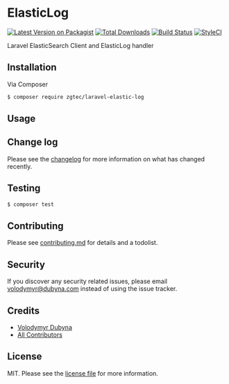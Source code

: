 # ElasticLog

[![Latest Version on Packagist][ico-version]][link-packagist]
[![Total Downloads][ico-downloads]][link-downloads]
[![Build Status][ico-travis]][link-travis]
[![StyleCI][ico-styleci]][link-styleci]

Laravel ElasticSearch Client and ElasticLog handler

## Installation

Via Composer

``` bash
$ composer require zgtec/laravel-elastic-log
```

## Usage

## Change log

Please see the [changelog](changelog.md) for more information on what has changed recently.

## Testing

``` bash
$ composer test
```

## Contributing

Please see [contributing.md](contributing.md) for details and a todolist.

## Security

If you discover any security related issues, please email volodymyr@dubyna.com instead of using the issue tracker.

## Credits

- [Volodymyr Dubyna][link-author]
- [All Contributors][link-contributors]

## License

MIT. Please see the [license file](license.md) for more information.

[ico-version]: https://img.shields.io/packagist/v/zgtec/elasticlog.svg?style=flat-square
[ico-downloads]: https://img.shields.io/packagist/dt/zgtec/elasticlog.svg?style=flat-square
[ico-travis]: https://img.shields.io/travis/zgtec/elasticlog/master.svg?style=flat-square
[ico-styleci]: https://styleci.io/repos/12345678/shield

[link-packagist]: https://packagist.org/packages/zgtec/elasticlog
[link-downloads]: https://packagist.org/packages/zgtec/elasticlog
[link-travis]: https://travis-ci.org/zgtec/elasticlog
[link-styleci]: https://styleci.io/repos/12345678
[link-author]: https://github.com/zgtec
[link-contributors]: ../../contributors
